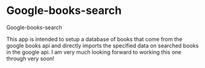 # Google-books-search
Google-books-search

This app is intended to setup a database of books that come from the google books api and directly imports the specified data on searched books in the google api. I am very much looking forward to working this one through very soon!